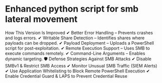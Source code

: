 # Enhanced python script for smb lateral movement
 How This Version Is Improved ✔ Better Error Handling – Prevents crashes and logs errors. ✔ Writable Share Detection – Identifies shares where payloads can be dropped. ✔ Payload Deployment – Uploads a PowerShell script for post-exploitation. ✔ Remote Execution Support – Uses SMB to execute commands remotely. ✔ Command-Line Arguments – Enables dynamic targeting.  🛡️ Defense Strategies Against SMB Attacks ✔ Disable SMBv1 & Restrict SMB Access ✔ Monitor Unusual SMB Traffic (SIEM Alerts) ✔ Use Application Whitelisting to Block Remote PowerShell Execution ✔ Enable Credential Guard & LAPS to Prevent Credential Reuse
